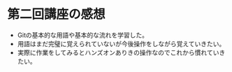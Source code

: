 # 第二回講座の感想
- Gitの基本的な用語や基本的な流れを学習した。
- 用語はまだ完璧に覚えられていないが今後操作をしながら覚えていきたい。
- 実際に作業をしてみるとハンズオンありきの操作なのでこれから慣れていきたい。